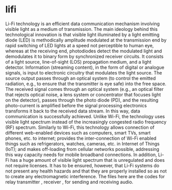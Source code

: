 # lifi
Li-Fi technology is an efficient data communication mechanism involving visible light as a medium of transmission. The main ideology behind this technological innovation is that visible light illuminated by a light emitting diode (LED) is methodically amplitude modulated at the transmission end by rapid switching of LED lights at a speed not perceptible to human eye, whereas at the receiving end, photodiodes detect the modulated light and demodulates it to binary form by synchronized receiver circuits. It consists of a light source, line-of-sight (LOS) propagation medium, and a light detector. Information (streaming content), in the form of digital or analogue signals, is input to electronic circuitry that modulates the light source. The source output passes through an optical system (to control the emitted radiation, e.g., to ensure that the transmitter is eye safe) into the free space. The received signal comes through an optical system (e.g., an optical filter that rejects optical noise, a lens system or concentrator that focuses light on the detector), passes through the photo diode (PD), and the resulting photo-current is amplified before the signal processing electronics transforms it back to the received data stream. In this way, data communication is successfully achieved. Unlike Wi-Fi, the technology uses visible light spectrum instead of the increasingly congested radio frequency (RF) spectrum. Similarly to Wi-Fi, this technology allows connection of different web-enabled devices such as computers, smart TVs, smart phones, etc. to internet; provides the inter-connection of Wi-Fi enabled things such as refrigerators, watches, cameras, etc. in Internet of Things (IoT); and makes off-loading from cellular networks possible, addressing this way capacity needs for mobile broadband connections. In addition, Li-Fi has a huge amount of visible light spectrum that is unregulated and does not require licenses. It has to be ensured, however, that Li-Fi systems do not present any health hazards and that they are properly installed so as not to create any electromagnetic interference. The files here are the codes for relay transmitter , receiver , for sending and receiving audio.
